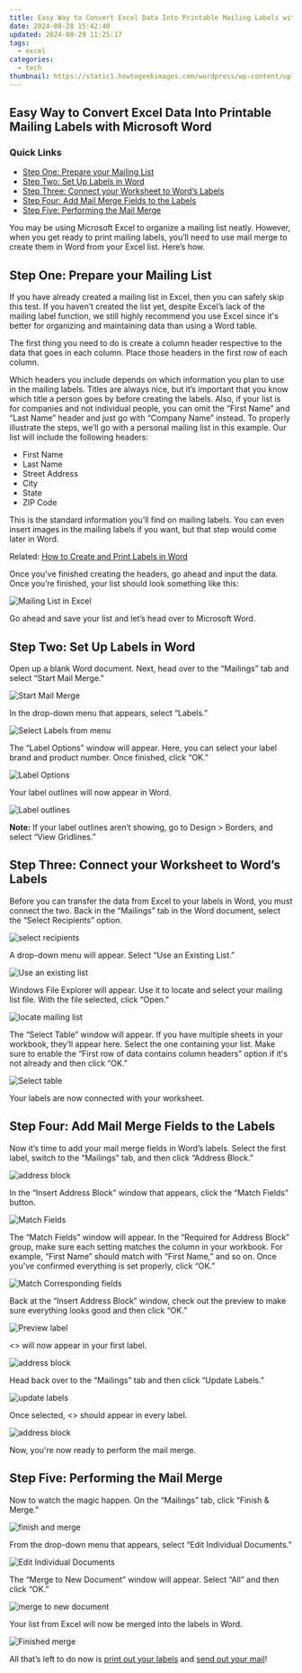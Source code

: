```yaml
---
title: Easy Way to Convert Excel Data Into Printable Mailing Labels with Microsoft Word
date: 2024-08-28 15:42:40
updated: 2024-08-29 11:25:17
tags:
  - excel
categories:
  - tech
thumbnail: https://static1.howtogeekimages.com/wordpress/wp-content/uploads/2019/05/office_word_lede.png
---
```


## Easy Way to Convert Excel Data Into Printable Mailing Labels with Microsoft Word

### Quick Links

* [Step One: Prepare your Mailing List](https://vp-tips.techidaily.com/new-2024-approved-elevating-the-drone-scene-with-top-10-hexa-flights/)
* [Step Two: Set Up Labels in Word](https://facebook-video-recording.techidaily.com/updated-in-2024-enjoy-youtube-on-iphoneipad-with-the-leading-ios-fb-video-downloader/)
* [Step Three: Connect your Worksheet to Word’s Labels](https://howto.techidaily.com/fixing-persistent-pandora-crashes-on-infinix-smart-8-drfone-by-drfone-fix-android-problems-fix-android-problems/)
* [Step Four: Add Mail Merge Fields to the Labels](https://hardware-tips.techidaily.com/detailed-breakdown-of-intels-new-extended-warranty-inclusive-coverage-for-core-processor-series-i5-i7-i9-13th-to-14th-generation/)
* [Step Five: Performing the Mail Merge](https://facebook-record-videos.techidaily.com/updated-the-impact-of-instant-subscribing-on-online-viewing-habits/)

 You may be using Microsoft Excel to organize a mailing list neatly. However, when you get ready to print mailing labels, you’ll need to use mail merge to create them in Word from your Excel list. Here’s how.

##  Step One: Prepare your Mailing List

 If you have already created a mailing list in Excel, then you can safely skip this test. If you haven’t created the list yet, despite Excel’s lack of the mailing label function, we still highly recommend you use Excel since it's better for organizing and maintaining data than using a Word table.

 The first thing you need to do is create a column header respective to the data that goes in each column. Place those headers in the first row of each column.

 Which headers you include depends on which information you plan to use in the mailing labels. Titles are always nice, but it’s important that you know which title a person goes by before creating the labels. Also, if your list is for companies and not individual people, you can omit the “First Name” and “Last Name” header and just go with “Company Name” instead. To properly illustrate the steps, we’ll go with a personal mailing list in this example. Our list will include the following headers:

* First Name
* Last Name
* Street Address
* City
* State
* ZIP Code

 This is the standard information you’ll find on mailing labels. You can even insert images in the mailing labels if you want, but that step would come later in Word.

Related: [How to Create and Print Labels in Word](https://remote-screen-capture.techidaily.com/agrarian-adventures-unplugged-stardews-kin-titles/) 

 Once you've finished creating the headers, go ahead and input the data. Once you’re finished, your list should look something like this:

![Mailing List in Excel](https://static1.howtogeekimages.com/wordpress/wp-content/uploads/2019/05/Mailing-List-in-Excel.png) 

 Go ahead and save your list and let’s head over to Microsoft Word.

##  Step Two: Set Up Labels in Word

 Open up a blank Word document. Next, head over to the “Mailings” tab and select “Start Mail Merge."

![Start Mail Merge](https://static1.howtogeekimages.com/wordpress/wp-content/uploads/2019/05/Start-Mail-Merge.png) 

 In the drop-down menu that appears, select “Labels.”

![Select Labels from menu](https://static1.howtogeekimages.com/wordpress/wp-content/uploads/2019/05/Select-Labels-from-menu.png) 

 The “Label Options” window will appear. Here, you can select your label brand and product number. Once finished, click “OK.”

![Label Options](https://static1.howtogeekimages.com/wordpress/wp-content/uploads/2019/05/Label-Options.png) 

 Your label outlines will now appear in Word.

![Label outlines](https://static1.howtogeekimages.com/wordpress/wp-content/uploads/2019/05/Label-outlines.png) 

**Note:** If your label outlines aren’t showing, go to Design > Borders, and select “View Gridlines.”

##  Step Three: Connect your Worksheet to Word’s Labels

 Before you can transfer the data from Excel to your labels in Word, you must connect the two. Back in the “Mailings” tab in the Word document, select the “Select Recipients” option.

![select recipients](https://static1.howtogeekimages.com/wordpress/wp-content/uploads/2019/05/select-recipients.png) 

 A drop-down menu will appear. Select “Use an Existing List.”

![Use an existing list](https://static1.howtogeekimages.com/wordpress/wp-content/uploads/2019/05/Use-an-existing-list.png) 

 Windows File Explorer will appear. Use it to locate and select your mailing list file. With the file selected, click “Open.”

![locate mailing list](https://static1.howtogeekimages.com/wordpress/wp-content/uploads/2019/05/locate-mailing-list.png) 

 The “Select Table” window will appear. If you have multiple sheets in your workbook, they’ll appear here. Select the one containing your list. Make sure to enable the “First row of data contains column headers” option if it's not already and then click “OK.”

![Select table](https://static1.howtogeekimages.com/wordpress/wp-content/uploads/2019/05/Select-table.png) 

 Your labels are now connected with your worksheet.

##  Step Four: Add Mail Merge Fields to the Labels

 Now it’s time to add your mail merge fields in Word’s labels. Select the first label, switch to the “Mailings” tab, and then click “Address Block.”

![address block](https://static1.howtogeekimages.com/wordpress/wp-content/uploads/2019/05/address-block.png) 

 In the “Insert Address Block” window that appears, click the “Match Fields” button.

![Match Fields](https://static1.howtogeekimages.com/wordpress/wp-content/uploads/2019/05/Match-Fields-1.png) 

 The “Match Fields” window will appear. In the “Required for Address Block” group, make sure each setting matches the column in your workbook. For example, “First Name” should match with “First Name,” and so on. Once you've confirmed everything is set properly, click “OK.”

![Match Corresponding fields](https://static1.howtogeekimages.com/wordpress/wp-content/uploads/2019/05/Match-Corresponding-fields.png) 

 Back at the “Insert Address Block” window, check out the preview to make sure everything looks good and then click “OK.”

![Preview label](https://static1.howtogeekimages.com/wordpress/wp-content/uploads/2019/05/Preview-label.png) 

 <<AddressBlock>> will now appear in your first label.

![address block](https://static1.howtogeekimages.com/wordpress/wp-content/uploads/2019/05/address-block.png) 

 Head back over to the “Mailings” tab and then click “Update Labels.”

![update labels](https://static1.howtogeekimages.com/wordpress/wp-content/uploads/2019/05/update-labels.png) 

 Once selected, <<AddressBlock>> should appear in every label.

![address block](https://static1.howtogeekimages.com/wordpress/wp-content/uploads/2019/05/address-block.png) 

 Now, you're now ready to perform the mail merge.

##  Step Five: Performing the Mail Merge

 Now to watch the magic happen. On the “Mailings” tab, click “Finish & Merge.”

![finish and merge](https://static1.howtogeekimages.com/wordpress/wp-content/uploads/2019/05/finish-and-merge.png) 

 From the drop-down menu that appears, select “Edit Individual Documents.”

![Edit Individual Documents](https://static1.howtogeekimages.com/wordpress/wp-content/uploads/2019/05/Edit-Individual-Documents.png) 

 The “Merge to New Document” window will appear. Select “All” and then click “OK.”

![merge to new document](https://static1.howtogeekimages.com/wordpress/wp-content/uploads/2019/05/merge-to-new-document.png) 

 Your list from Excel will now be merged into the labels in Word.

![Finished merge](https://static1.howtogeekimages.com/wordpress/wp-content/uploads/2019/05/Finished-merge.png) 

 All that’s left to do now is [print out your labels](https://remote-screen-capture.techidaily.com/agrarian-adventures-unplugged-stardews-kin-titles/) and [send out your mail](https://easy-unlock-android.techidaily.com/still-using-pattern-locks-with-oneplus-12-tips-tricks-and-helpful-advice-by-drfone-android/)!

<ins class="adsbygoogle"
     style="display:block"
     data-ad-format="autorelaxed"
     data-ad-client="ca-pub-7571918770474297"
     data-ad-slot="1223367746"></ins>



<ins class="adsbygoogle"
     style="display:block"
     data-ad-client="ca-pub-7571918770474297"
     data-ad-slot="8358498916"
     data-ad-format="auto"
     data-full-width-responsive="true"></ins>
